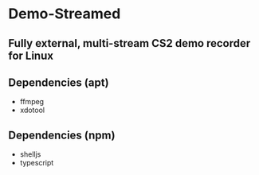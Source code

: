 # Demo-Streamed
## Fully external, multi-stream CS2 demo recorder for Linux

## Dependencies (apt)
- ffmpeg
- xdotool

## Dependencies (npm)
- shelljs
- typescript

